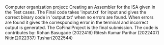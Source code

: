 Computer organization project: Creating an Assembler for the ISA given in the Test cases. The Final code takes 'input.txt' for input and gives the correct binary code in 'output.txt' when no errors are found. When errors are found it gives the corresponding error in the terminal and incorrect output is generated. The CoFinalProject is the final submission. The code is contributes by: Rohan Basugade (2022416) Ritesh Kumar Parihar (2022407) Nitin(2022337) Tushar(2022544)
